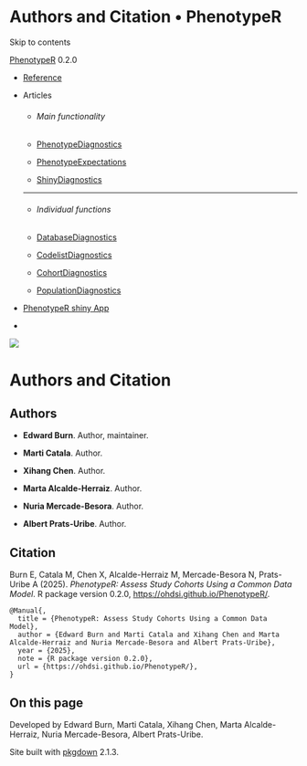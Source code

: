 # Authors and Citation • PhenotypeR

Skip to contents

[PhenotypeR](index.html) 0.2.0

  * [Reference](reference/index.html)
  * Articles
    * ###### Main functionality

    * [PhenotypeDiagnostics](articles/PhenotypeDiagnostics.html)
    * [PhenotypeExpectations](articles/PhenotypeExpectations.html)
    * [ShinyDiagnostics](articles/ShinyDiagnostics.html)
    * * * *

    * ###### Individual functions

    * [DatabaseDiagnostics](articles/DatabaseDiagnostics.html)
    * [CodelistDiagnostics](articles/CodelistDiagnostics.html)
    * [CohortDiagnostics](articles/CohortDiagnostics.html)
    * [PopulationDiagnostics](articles/PopulationDiagnostics.html)
  * [PhenotypeR shiny App](https://dpa-pde-oxford.shinyapps.io/PhenotypeRShiny/)


  * [](https://github.com/OHDSI/PhenotypeR)



![](logo.png)

# Authors and Citation

## Authors

  * **Edward Burn**. Author, maintainer. [](https://orcid.org/0000-0002-9286-1128)

  * **Marti Catala**. Author. [](https://orcid.org/0000-0003-3308-9905)

  * **Xihang Chen**. Author. [](https://orcid.org/0009-0001-8112-8959)

  * **Marta Alcalde-Herraiz**. Author. [](https://orcid.org/0009-0002-4405-1814)

  * **Nuria Mercade-Besora**. Author. [](https://orcid.org/0009-0006-7948-3747)

  * **Albert Prats-Uribe**. Author. [](https://orcid.org/0000-0003-1202-9153)




## Citation

Burn E, Catala M, Chen X, Alcalde-Herraiz M, Mercade-Besora N, Prats-Uribe A (2025). _PhenotypeR: Assess Study Cohorts Using a Common Data Model_. R package version 0.2.0, <https://ohdsi.github.io/PhenotypeR/>. 
    
    
    @Manual{,
      title = {PhenotypeR: Assess Study Cohorts Using a Common Data Model},
      author = {Edward Burn and Marti Catala and Xihang Chen and Marta Alcalde-Herraiz and Nuria Mercade-Besora and Albert Prats-Uribe},
      year = {2025},
      note = {R package version 0.2.0},
      url = {https://ohdsi.github.io/PhenotypeR/},
    }

## On this page

Developed by Edward Burn, Marti Catala, Xihang Chen, Marta Alcalde-Herraiz, Nuria Mercade-Besora, Albert Prats-Uribe.

Site built with [pkgdown](https://pkgdown.r-lib.org/) 2.1.3.
